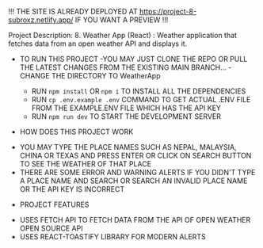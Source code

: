 !!!
THE SITE IS ALREADY DEPLOYED AT https://project-8-subroxz.netlify.app/ IF YOU WANT A PREVIEW
!!!

Project Description: 8. Weather App (React) : Weather application that fetches data from an open weather API and displays it.

- TO RUN THIS PROJECT
  -YOU MAY JUST CLONE THE REPO OR PULL THE LATEST CHANGES FROM THE EXISTING MAIN BRANCH...
  -CHANGE THE DIRECTORY TO WeatherApp

  - RUN `npm install` OR `npm i` TO INSTALL ALL THE DEPENDENCIES
  - RUN `cp .env.example .env` COMMAND TO GET ACTUAL .ENV FILE FROM THE EXAMPLE.ENV FILE WHICH HAS THE API KEY
  - RUN `npm run dev` TO START THE DEVELOPMENT SERVER

- HOW DOES THIS PROJECT WORK

* YOU MAY TYPE THE PLACE NAMES SUCH AS NEPAL, MALAYSIA, CHINA OR TEXAS AND PRESS ENTER OR CLICK ON SEARCH BUTTON TO SEE THE WEATHER OF THAT PLACE
* THERE ARE SOME ERROR AND WARNING ALERTS IF YOU DIDN'T TYPE A PLACE NAME AND SEARCH OR SEARCH AN INVALID PLACE NAME OR THE API KEY IS INCORRECT

- PROJECT FEATURES

* USES FETCH API TO FETCH DATA FROM THE API OF OPEN WEATHER OPEN SOURCE API
* USES REACT-TOASTIFY LIBRARY FOR MODERN ALERTS
